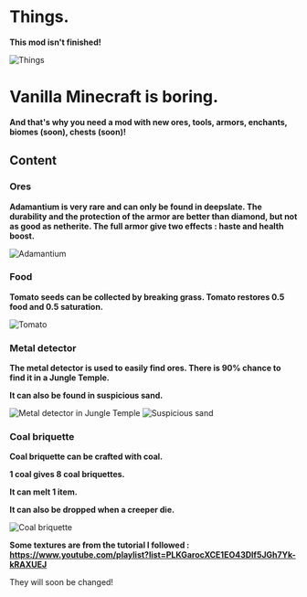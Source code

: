# Things.
**This mod isn't finished!**

![Things](https://cdn.modrinth.com/data/kK2k0VPu/images/95b2eecc2d89acd7187d5fd222921e143bf5e241.png)

# Vanilla Minecraft is boring.
**And that's why you need a mod with new ores, tools, armors, enchants, biomes (soon), chests (soon)!**

## Content
### Ores
**Adamantium is very rare and can only be found in deepslate. The durability and the protection of the armor are better than diamond, but not as good as netherite. The full armor give two effects : haste and health boost.**

![Adamantium](https://cdn.modrinth.com/data/kK2k0VPu/images/d57b7dec715304b75e177abc510871eabebfd634.png)

### Food
**Tomato seeds can be collected by breaking grass. Tomato restores 0.5 food and 0.5 saturation.**

![Tomato](https://cdn.modrinth.com/data/kK2k0VPu/images/fc3d2a6ddeffef629e528a3de7173331b1e12843.png)

### Metal detector
**The metal detector is used to easily find ores. There is 90% chance to find it in a Jungle Temple.**

**It can also be found in suspicious sand.**

![Metal detector in Jungle Temple](https://cdn.modrinth.com/data/kK2k0VPu/images/4d7a12b27b0d2ed1f09bb98bef0aa0182fa04ae7.png)
![Suspicious sand](https://cdn.modrinth.com/data/kK2k0VPu/images/84ae1e73a18f235efb8b1e3161c349d646f912f9.png)

### Coal briquette
**Coal briquette can be crafted with coal.**

**1 coal gives 8 coal briquettes.**

**It can melt 1 item.**

**It can also be dropped when a creeper die.**

![Coal briquette](https://cdn.modrinth.com/data/kK2k0VPu/images/ccd1c89f258155970e3ebadf0accf257a0510a9a.png)

**Some textures are from the tutorial I followed : https://www.youtube.com/playlist?list=PLKGarocXCE1EO43Dlf5JGh7Yk-kRAXUEJ**

They will soon be changed!
